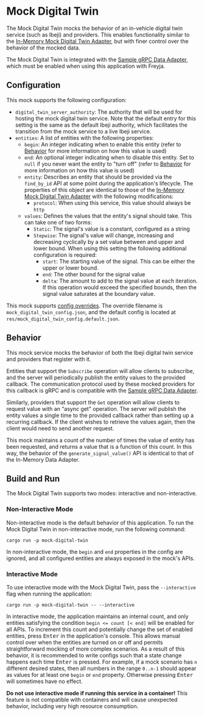 # Mock Digital Twin

The Mock Digital Twin mocks the behavior of an in-vehicle digital twin service (such as Ibeji) and providers. This enables functionality similar to the [In-Memory Mock Digital Twin Adapter](../../adapters/digital_twin/in_memory_mock_digital_twin_adapter/README.md), but with finer control over the behavior of the mocked data.

The Mock Digital Twin is integrated with the [Sample gRPC Data Adapter](../../adapters/data/sample_grpc_data_adapter/README.md), which must be enabled when using this application with Freyja.

## Configuration

This mock supports the following configuration:

- `digital_twin_server_authority`: The authority that will be used for hosting the mock digital twin service. Note that the default entry for this setting is the same as the default Ibeji authority, which facilitates the transition from the mock service to a live Ibeji service.
- `entities`: A list of entities with the following properties:
  - `begin`: An integer indicating when to enable this entity (refer to [Behavior](#behavior) for more information on how this value is used)
  - `end`: An optional integer indicating when to disable this entity. Set to `null` if you never want the entity to "turn off" (refer to [Behavior](#behavior) for more information on how this value is used)
  - `entity`: Describes an entity that should be provided via the `find_by_id` API at some point during the application's lifecycle. The properties of this object are identical to those of the [In-Memory Mock Digital Twin Adapter](../../adapters/digital_twin/in_memory_mock_digital_twin_adapter/README.md) with the following modifications:
    - `protocol`: When using this service, this value should always be `http`
  - `values`: Defines the values that the entity's signal should take. This can take one of two forms:
    - `Static`: The signal's value is a constant, configured as a string
    - `Stepwise`: The signal's value will change, increasing and decreasing cyclically by a set value between and upper and lower bound. When using this setting the following additional configuration is required:
      - `start`: The starting value of the signal. This can be either the upper or lower bound.
      - `end`: The other bound for the signal value
      - `delta`: The amount to add to the signal value at each iteration. If this operation would exceed the specified bounds, then the signal value saturates at the boundary value.

This mock supports [config overrides](../../docs/tutorials/config-overrides.md). The override filename is `mock_digital_twin_config.json`, and the default config is located at `res/mock_digital_twin_config.default.json`.

## Behavior

This mock service mocks the behavior of both the Ibeji digital twin service and providers that register with it.

Entities that support the `Subscribe` operation will allow clients to subscribe, and the server will periodically publish the entity values to the provided callback. The communication protocol used by these mocked providers for this callback is gRPC and is compatible with the [Sample gRPC Data Adapter](../../adapters/data/sample_grpc_data_adapter/README.md).

Similarly, providers that support the `Get` operation will allow clients to request value with an "async get" operation. The server will publish the entity values a single time to the provided callback rather than setting up a recurring callback. If the client wishes to retrieve the values again, then the client would need to send another request.

This mock maintains a count of the number of times the value of entity has been requested, and returns a value that is a function of this count. In this way, the behavior of the `generate_signal_value()` API is identical to that of the In-Memory Data Adapter.

## Build and Run

The Mock Digital Twin supports two modes: interactive and non-interactive.

### Non-Interactive Mode

Non-interactive mode is the default behavior of this application. To run the Mock Digital Twin in non-interactive mode, run the following command:

```shell
cargo run -p mock-digital-twin
```

In non-interactive mode, the `begin` and `end` properties in the config are ignored, and all configured entities are always exposed in the mock's APIs.

### Interactive Mode

To use interactive mode with the Mock Digital Twin, pass the `--interactive` flag when running the application:

```shell
cargo run -p mock-digital-twin -- --interactive
```

In interactive mode, the application maintains an internal count, and only entities satisfying the condition `begin <= count [< end]` will be enabled for all APIs. To increment this count and potentially change the set of enabled entities, press <kbd>Enter</kbd> in the application's console. This allows manual control over when the entities are turned on or off and permits straightforward mocking of more complex scenarios. As a result of this behavior, it is recommended to write configs such that a state change happens each time <kbd>Enter</kbd> is pressed. For example, if a mock scenario has `n` different desired states, then all numbers in the range `0..n-1` should appear as values for at least one `begin` or `end` property. Otherwise pressing <kbd>Enter</kbd> will sometimes have no effect.

**Do not use interactive mode if running this service in a container!** This feature is not compatible with containers and will cause unexpected behavior, including very high resource consumption.

